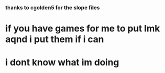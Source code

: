 ### thanks to cgolden5 for the slope files

# if you have games for me to put lmk aqnd i put them if i can




# i dont know what im doing
